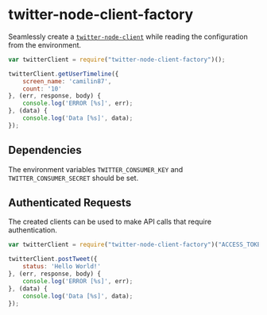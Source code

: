 # twitter-node-client-factory  
Seamlessly create a [`twitter-node-client`](https://github.com/BoyCook/TwitterJSClient) while reading the configuration from the environment.  

```js
var twitterClient = require("twitter-node-client-factory")();

twitterClient.getUserTimeline({
    screen_name: 'camilin87',
    count: '10'
}, (err, response, body) {
    console.log('ERROR [%s]', err);
}, (data) {
    console.log('Data [%s]', data);
});
```

## Dependencies  
The environment variables `TWITTER_CONSUMER_KEY` and `TWITTER_CONSUMER_SECRET` should be set.

## Authenticated Requests  
The created clients can be used to make API calls that require authentication.  

```js
var twitterClient = require("twitter-node-client-factory")("ACCESS_TOKEN", "ACCESS_TOKEN_SECRET");

twitterClient.postTweet({
    status: 'Hello World!'
}, (err, response, body) {
    console.log('ERROR [%s]', err);
}, (data) {
    console.log('Data [%s]', data);
});
```

